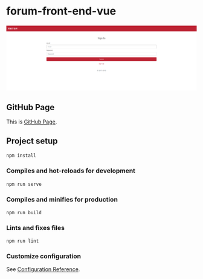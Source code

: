 # forum-front-end-vue


![餐廳論壇頁](./public//image/image.png)

## GitHub Page

This is [GitHub Page](https://naivelove0822.github.io/forum-vue/
). 

## Project setup
```
npm install
```

### Compiles and hot-reloads for development
```
npm run serve
```

### Compiles and minifies for production
```
npm run build
```

### Lints and fixes files
```
npm run lint
```

### Customize configuration
See [Configuration Reference](https://cli.vuejs.org/config/).
